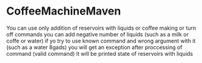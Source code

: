 # CoffeeMachineMaven
You can use only addition of reservoirs with liquids or coffee making or turn off commands
you can add negative number of liquids (such as a milk or coffe or water)
if yo try to use known command and wrong argument with it (such as a water 8gads) you will get an exception
after proccessing of command (valid command) it will be printed state of reservoirs with liquids
